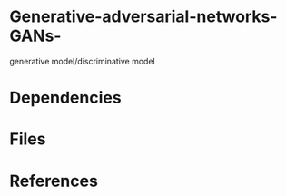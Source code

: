 # Generative-adversarial-networks-GANs-
generative model/discriminative model

# Dependencies

# Files

# References

